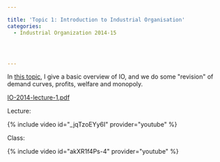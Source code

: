 ```yaml
---

title: 'Topic 1: Introduction to Industrial Organisation'
categories:
  - Industrial Organization 2014-15




---
```

In <a href="https://www.tholden.org/wp-content/uploads/2014/10/IO-2014-lecture-1.pdf">this topic</a>, I give a basic overview of IO, and we do some "revision" of demand curves, profits, welfare and monopoly.





<object data="https://www.tholden.org/wp-content/uploads/2014/10/IO-2014-lecture-1.pdf" type="application/pdf" width="100%" height="100%"><a href="https://www.tholden.org/wp-content/uploads/2014/10/IO-2014-lecture-1.pdf">IO-2014-lecture-1.pdf</a></object>





Lecture:


{% include video id="_jqTzoEYy6I" provider="youtube" %}



Class:


{% include video id="akXR1f4Ps-4" provider="youtube" %}

